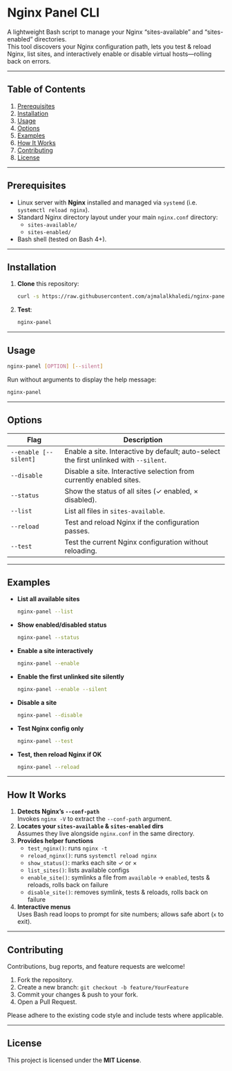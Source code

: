 
# Nginx Panel CLI

A lightweight Bash script to manage your Nginx “sites-available” and “sites-enabled” directories.  
This tool discovers your Nginx configuration path, lets you test & reload Nginx, list sites, and interactively enable or disable virtual hosts—rolling back on errors.

---

## Table of Contents

1. [Prerequisites](#prerequisites)  
2. [Installation](#installation)  
3. [Usage](#usage)  
4. [Options](#options)  
5. [Examples](#examples)  
6. [How It Works](#how-it-works)  
7. [Contributing](#contributing)  
8. [License](#license)  

---

## Prerequisites

- Linux server with **Nginx** installed and managed via `systemd` (i.e. `systemctl reload nginx`).  
- Standard Nginx directory layout under your main `nginx.conf` directory:
  - `sites-available/`
  - `sites-enabled/`
- Bash shell (tested on Bash 4+).

---

## Installation

1. **Clone** this repository:

   ```bash
   curl -s https://raw.githubusercontent.com/ajmalalkhaledi/nginx-panel/main/install.sh | sudo bash
   ```

2. **Test**:

   ```bash
   nginx-panel
   ```

---

## Usage

```bash
nginx-panel [OPTION] [--silent]
```

Run without arguments to display the help message:

```bash
nginx-panel
```

---

## Options

| Flag                    | Description                                                                      |
|-------------------------|----------------------------------------------------------------------------------|
| `--enable [--silent]`   | Enable a site. Interactive by default; auto-select the first unlinked with `--silent`. |
| `--disable`             | Disable a site. Interactive selection from currently enabled sites.             |
| `--status`              | Show the status of all sites (✓ enabled, × disabled).                            |
| `--list`                | List all files in `sites-available`.                                             |
| `--reload`              | Test and reload Nginx if the configuration passes.                               |
| `--test`                | Test the current Nginx configuration without reloading.                          |

---

## Examples

- **List all available sites**  
  ```bash
  nginx-panel --list
  ```

- **Show enabled/disabled status**  
  ```bash
  nginx-panel --status
  ```

- **Enable a site interactively**  
  ```bash
  nginx-panel --enable
  ```

- **Enable the first unlinked site silently**  
  ```bash
  nginx-panel --enable --silent
  ```

- **Disable a site**  
  ```bash
  nginx-panel --disable
  ```

- **Test Nginx config only**  
  ```bash
  nginx-panel --test
  ```

- **Test, then reload Nginx if OK**  
  ```bash
  nginx-panel --reload
  ```

---

## How It Works

1. **Detects Nginx’s `--conf-path`**  
   Invokes `nginx -V` to extract the `--conf-path` argument.  
2. **Locates your `sites-available` & `sites-enabled` dirs**  
   Assumes they live alongside `nginx.conf` in the same directory.  
3. **Provides helper functions**  
   - `test_nginx()`: runs `nginx -t`  
   - `reload_nginx()`: runs `systemctl reload nginx`  
   - `show_status()`: marks each site ✓ or ×  
   - `list_sites()`: lists available configs  
   - `enable_site()`: symlinks a file from `available` → `enabled`, tests & reloads, rolls back on failure  
   - `disable_site()`: removes symlink, tests & reloads, rolls back on failure  
4. **Interactive menus**  
   Uses Bash read loops to prompt for site numbers; allows safe abort (`x` to exit).  

---

## Contributing

Contributions, bug reports, and feature requests are welcome!  
1. Fork the repository.  
2. Create a new branch: `git checkout -b feature/YourFeature`  
3. Commit your changes & push to your fork.  
4. Open a Pull Request.  

Please adhere to the existing code style and include tests where applicable.

---

## License

This project is licensed under the **MIT License**.  


